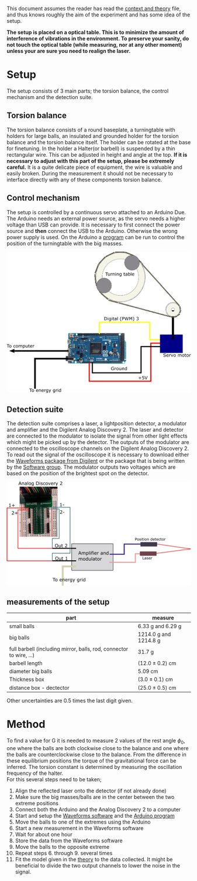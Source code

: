 This document assumes the reader has read the [context and theory](ContextAndTheory.md) file, and thus knows roughly the aim of the experiment and has some idea of the setup.

**The setup is placed on a optical table. This is to minimize the amount of interference of vibrations in the environment. To preserve your sanity, do not touch the optical table (while measuring, nor at any other moment) unless your are sure you need to realign the laser.**

# Setup
The setup consists of 3 main parts; the torsion balance, the control mechanism and the detection suite.

## Torsion balance
The torsion balance consists of a round baseplate, a turningtable with holders for large balls, an insulated and grounded holder for the torsion balance and the torsion balance itself. The holder can be rotated at the base for finetuning. In the holder a Halter(or barbell) is suspended by a thin rectangular wire. This can be adjusted in height and angle at the top. **If it is necessary to adjust with this part of the setup, please be extremely careful.** It is a quite delicate piece of equipment, the wire is valuable and easily broken. During the measurement it should not be necessary to interface directly with any of these components torsion balance. 

## Control mechanism
The setup is controlled by a continuous servo attached to an Arduino Due.
The Arduino needs an external power source, as the servo needs a higher voltage than USB can provide. It is necessary to first connect the power source and **then** connect the USB to the Arduino. Otherwise the wrong power supply is used. On the Arduino a [program](Arduino_Controll) can be run to control the position of the turningtable with the big masses.

<img src="./Images/schematicController.png"  width="750"> 

## Detection suite
The detection suite comprises a laser, a lightposition detector, a modulator and amplifier and the Digilent Analog Discovery 2. 
The laser and detector are connected to the modulator to isolate the signal from other light effects which might be picked up by the detector. 
The outputs of the modulator are connected to the oscilloscope channels on the Digilent Analog Discovery 2.
To read out the signal of the oscilloscope it is necessary to download either the [Waveforms package from Digilent](https://store.digilentinc.com/waveforms-download-only/) or the package that is being written by the [Software group](../SoftwareDesign_by_Nikita_Ravi_and_Jonno). The modulator outputs two voltages which are based on the position of the brightest spot on the detector.

<img src="./Images/schematicMeasurer.png"  width="750"> 

## measurements of the setup
| part | measure |
| ------ | ------ |
| small balls | 6.33 g and 6.29 g |
| big balls | 1214.0 g and 1214.8 g |
| full barbell (including mirror, balls, rod, connector to wire, ...) | 31.7 g |
| barbell length | (12.0 ± 0.2) cm |
| diameter big balls | 5.09 cm |
| Thickness box | (3.0 ± 0.1) cm |
| distance box - dectector | (25.0 ± 0.5) cm | 
 
Other uncertainties are 0.5 times the last digit given.


# Method
To find a value for G it is needed to measure 2 values of the rest angle $`\phi_0`$,
 one where the balls are both clockwise close to the balance and one where the balls are counterclockwise close to the balance.
From the difference in these equilibrium positions the torque of the gravitational force can be inferred. The torsion constant is determined by measuring the oscillation frequency of the halter.  
For this several steps need to be taken;
1. Align the reflected laser onto the detector (if not already done)
2. Make sure the big masses/balls are in the center between the two extreme positions
3. Connect both the Arduino and the Analog Discovery 2 to a computer
4. Start and setup the [Waveforms software](WaveformsSetup.md) and the [Arduino program](Arduino_Controll)
5. Move the balls to one of the extremes using the Arduino
6. Start a new measurement in the Waveforms software
7. Wait for about one hour
8. Store the data from the Waveforms software
9. Move the balls to the opposite extreme
10. Repeat steps 6. through 9. several times
11. Fit the model given in the [theory](ContextAndTheory.md) to the data collected. It might be beneficial to divide the two output channels to lower the noise in the signal.

